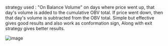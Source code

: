 
strategy used : "On Balance Volume"
on days where price went up, that day's volume is added to the cumulative OBV total. If price went down, then that day's volume is subtracted from the OBV total.
Simple but effective gives good results and also work as conformation sign, Along with exit strategy gives better results.

![image](https://github.com/bbmusa/ivto_assg_yashaswa/assets/65719349/2c443b31-ef86-4d62-afca-48e2113d5103)
